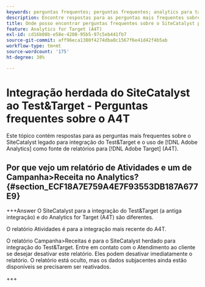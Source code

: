 ```yaml
---
keywords: perguntas frequentes; perguntas frequentes; analytics para target; a4T; sitecatalyst; campanha>receita; test&target; integração
description: Encontre respostas para as perguntas mais frequentes sobre o SiteCatalyst herdado para a integração do Test&Target e utilizando o Analytics para [!DNL Target] (A4T).
title: Onde posso encontrar perguntas frequentes sobre o SiteCatalyst para a integração do Test&Target?
feature: Analytics for Target (A4T)
exl-id: cd16b08b-e58e-4208-95b5-97c5eb441fb7
source-git-commit: aff96eca1380f4274dba0c1567f6e41d42f4b5ab
workflow-type: tm+mt
source-wordcount: '175'
ht-degree: 38%

---
```


# Integração herdada do SiteCatalyst ao Test&amp;Target - Perguntas frequentes sobre o A4T

Este tópico contém respostas para as perguntas mais frequentes sobre o SiteCatalyst legado para integração do Test&amp;Target e o uso de [!DNL Adobe Analytics] como fonte de relatórios para [!DNL Adobe Target] (A4T).

## Por que vejo um relatório de Atividades e um de Campanha>Receita no Analytics? {#section_ECF18A7E759A4E7F93553DB187A677E9}

+++Answer O SiteCatalyst para a integração do Test&amp;Target (a antiga integração) e do Analytics for Target (A4T) são diferentes.

O relatório Atividades é para a integração mais recente do A4T.

O relatório Campanha>Receitas é para o SiteCatalyst herdado para integração do Test&amp;Target. Entre em contato com o Atendimento ao cliente se desejar desativar este relatório. Eles podem desativar imediatamente o relatório. O relatório está oculto, mas os dados subjacentes ainda estão disponíveis se precisarem ser reativados.

+++